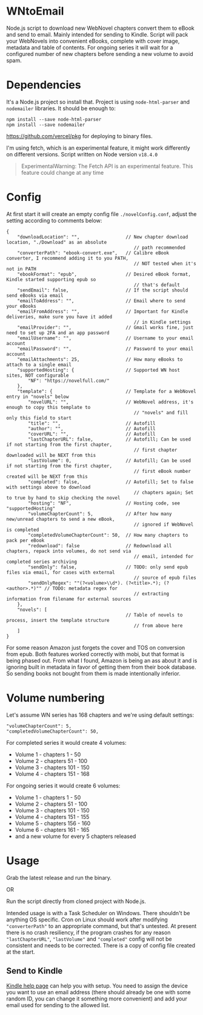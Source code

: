# WNtoEmail
Node.js script to download new WebNovel chapters convert them to eBook and send to email. Mainly intended for sending to Kindle.
Script will pack your WebNovels into convenient eBooks, complete with cover image, metadata and table of contents. For ongoing series it will wait for a configured number of new chapters before sending a new volume to avoid spam.

# Dependencies
It's a Node.js project so install that.
Project is using `node-html-parser` and `nodemailer` libraries. It should be enough to:
```
npm install --save node-html-parser
npm install --save nodemailer
```

https://github.com/vercel/pkg for deploying to binary files.

I'm using fetch, which is an experimental feature, it might work differently on different versions. Script written on Node version `v18.4.0`
> ExperimentalWarning: The Fetch API is an experimental feature. This feature could change at any time

# Config
At first start it will create an empty config file `./novelConfig.conf`, adjust the setting according to comments below:
```
{
    "downloadLocation": "",                 // New chapter download location, "./Download" as an absolute
                                               // path recommended
    "converterPath": "ebook-convert.exe",   // Calibre eBook converter, I recommend adding it to you PATH,
                                               // NOT tested when it's not in PATH
    "ebookFormat": "epub",                  // Desired eBook format, Kindle started supporting epub so
                                               // that's default
    "sendEmail": false,                     // If the script should send eBooks via email
    "emailToAddress": "",                   // Email where to send your eBooks
    "emailFromAddress": "",                 // Important for Kindle deliveries, make sure you have it added
                                               // in Kindle settings
    "emailProvider": "",                    // Gmail works fine, just need to set up 2FA and an app password
    "emailUsername": "",                    // Username to your email account
    "emailPassword": "",                    // Password to your email account
    "emailAttachments": 25,                 // How many eBooks to attach to a single email
    "supportedHosting": {                   // Supported WN host sites, NOT configurable
        "NF": "https://novelfull.com/"
    },
    "template": {                           // Template for a WebNovel entry in "novels" below
        "novelURL": "",                     // WebNovel address, it's enough to copy this template to
                                               // "novels" and fill only this field to start
        "title": "",                        // Autofill
        "author": "",                       // Autofill
        "coverURL": "",                     // Autofill
        "lastChapterURL": false,            // Autofill; Can be used if not starting from the first chapter,
                                               // first chapter downloaded will be NEXT from this
        "lastVolume": 0,                    // Autofill; Can be used if not starting from the first chapter,
                                               // first eBook number created will be NEXT from this
        "completed": false,                 // Autofill; Set to false with settings above to download
                                               // chapters again; Set to true by hand to skip checking the novel
        "hosting": "NF",                    // Hosting code, see "supportedHosting"
        "volumeChapterCount": 5,            // After how many new/unread chapters to send a new eBook,
                                               // ignored if WebNovel is completed
        "completedVolumeChapterCount": 50,  // How many chapters to pack per eBook
        "redownload": false                 // Redownload all chapters, repack into volumes, do not send via
                                               // email, intended for completed series archiving
        "sendOnly": false,                  // TODO: only send epub files via email, for cases with external
                                               // source of epub files
        "sendOnlyRegex": ""(?<volume>\\d*). (?<title>.*); (?<author>.*)"" // TODO: metadata regex for
                                               // extracting information from filename for external sources
    },
    "novels": [
                                            // Table of novels to process, insert the template structure
                                               // from above here
    ]
}
```
For some reason Amazon just forgets the cover and TOS on conversion from epub. Both features worked correctly with mobi, but that format is being phased out. From what I found, Amazon is being an ass about it and is ignoring built in metadata in favor of getting them from their book database. So sending books not bought from them is made intentionally inferior.

# Volume numbering
Let's assume WN series has 168 chapters and we're using default settings:
```
"volumeChapterCount": 5,
"completedVolumeChapterCount": 50,
```

For completed series it would create 4 volumes:
- Volume 1 - chapters 1 - 50
- Volume 2 - chapters 51 - 100
- Volume 3 - chapters 101 - 150
- Volume 4 - chapters 151 - 168

For ongoing series it would create 6 volumes:
- Volume 1 - chapters 1 - 50
- Volume 2 - chapters 51 - 100
- Volume 3 - chapters 101 - 150
- Volume 4 - chapters 151 - 155
- Volume 5 - chapters 156 - 160
- Volume 6 - chapters 161 - 165
- and a new volume for every 5 chapters released


# Usage
Grab the latest release and run the binary.

OR

Run the script directly from cloned project with Node.js.

Intended usage is with a Task Scheduler on Windows. There shouldn't be anything OS specific. Cron on Linux should work after modifying `"converterPath"` to an appropriate command, but that's untested.
At present there is no crash resiliency, if the program crashes for any reason `"lastChapterURL"`, `"lastVolume"` and `"completed"` config will not be consistent and needs to be corrected. There is a copy of config file created at the start.

## Send to Kindle
[Kindle help page](https://www.amazon.com/gp/help/customer/display.html?nodeId=GX9XLEVV8G4DB28H) can help you with setup. You need to assign the device you want to use an email address (there should already be one with some random ID, you can change it something more convenient) and add your email used for sending to the allowed list.
